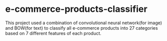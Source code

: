 # e-commerce-products-classifier
This project used a combination of convolutional neural network(for image)  and BOW(for text) to classify all e-commerce products into 27 categories based on 7 different features of each product.
